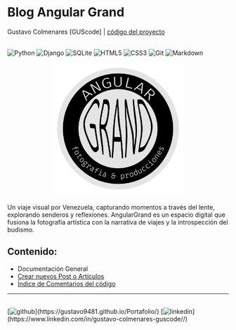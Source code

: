 # Blog Angular Grand
Gustavo Colmenares [GUScode] | [código del proyecto](https://github.com/Gustavo9481/Blog_AngularGrand)<br><br>

![Python](https://img.shields.io/badge/python-3670A0?style=for-the-badge&logo=python&logoColor=ffdd54)
![Django](https://img.shields.io/badge/django-%23092E20.svg?style=for-the-badge&logo=django&logoColor=white)
![SQLite](https://img.shields.io/badge/sqlite-%2307405e.svg?style=for-the-badge&logo=sqlite&logoColor=white)
![HTML5](https://img.shields.io/badge/html5-%23E34F26.svg?style=for-the-badge&logo=html5&logoColor=white)
![CSS3](https://img.shields.io/badge/css3-%231572B6.svg?style=for-the-badge&logo=css3&logoColor=white)
![Git](https://img.shields.io/badge/git-%23F05033.svg?style=for-the-badge&logo=git&logoColor=white)
![Markdown](https://img.shields.io/badge/markdown-%23000000.svg?style=for-the-badge&logo=markdown&logoColor=white)


<div style="text-align:center">
<img src="Proyecto_Blog/App_Core/static/App_Core/img/AG-logo.svg" alt="Logo Agular Grand" width="300" hight="300"/>
</div>

<br>
Un viaje visual por Venezuela, capturando momentos a través del lente, 
explorando senderos y reflexiones.
AngularGrand es un espacio digital que fusiona la fotografía artística 
con la narrativa de viajes y la introspección del budismo.
<br>

## Contenido:
* Documentación General
* [Crear nuevos Post o Artículos](./Documentacion/post.md)
* [Índice de Comentarios del código](./Documentacion/comentarios.md)



---
<br>
[<img src='https://cdn.jsdelivr.net/npm/simple-icons@3.0.1/icons/github.svg' alt='github' height='40'>](https://gustavo9481.github.io/Portafolio/)  [<img src='https://cdn.jsdelivr.net/npm/simple-icons@3.0.1/icons/linkedin.svg' alt='linkedin' height='40'>](https://www.linkedin.com/in/gustavo-colmenares-guscode//)  

